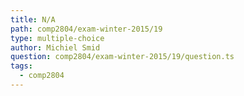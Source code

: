```yaml
---
title: N/A
path: comp2804/exam-winter-2015/19
type: multiple-choice
author: Michiel Smid
question: comp2804/exam-winter-2015/19/question.ts
tags:
  - comp2804
---
```

